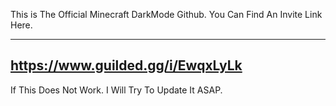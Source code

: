 This is The Official Minecraft DarkMode Github.
You Can Find An Invite Link Here.

_________________________________
https://www.guilded.gg/i/EwqxLyLk 
---------------------------------

If This Does Not Work.
I Will Try To Update It ASAP.
